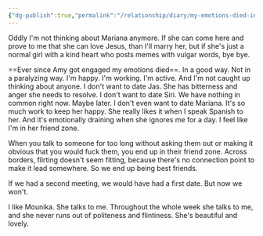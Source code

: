 ```yaml
---
{"dg-publish":true,"permalink":"/relationship/diary/my-emotions-died-in-a-good-way/","tags":["crush","diary","amy","mariana","mounika","siri","jasleen"],"created":"Jul 28, 2020, 8:02 PM"}
---
```



Oddly I'm not thinking about Mariana anymore. If she can come here and prove to me that she can love Jesus, than I'll marry her, but if she's just a normal girl with a kind heart who posts memes with vulgar words, bye bye. 

==Ever since Amy got engaged my emotions died==. In a good way. Not in a paralyzing way. I'm happy. I'm working. I'm active. And I'm not caught up thinking about anyone. I don't want to date Jas. She has bitterness and anger she needs to resolve. I don't want to date Siri. We have nothing in common right now. Maybe later. I don't even want to date Mariana. It's so much work to keep her happy. She really likes it when I speak Spanish to her. And it's emotionally draining when she ignores me for a day. I feel like I'm in her friend zone.

When you talk to someone for too long without asking them out or making it obvious that you would fuck them, you end up in their friend zone. Across borders, flirting doesn't seem fitting, because there's no connection point to make it lead somewhere. So we end up being best friends.

If we had a second meeting, we would have had a first date. But now we won't.

I like Mounika. She talks to me. Throughout the whole week she talks to me, and she never runs out of politeness and flintiness. She's beautiful and lovely.